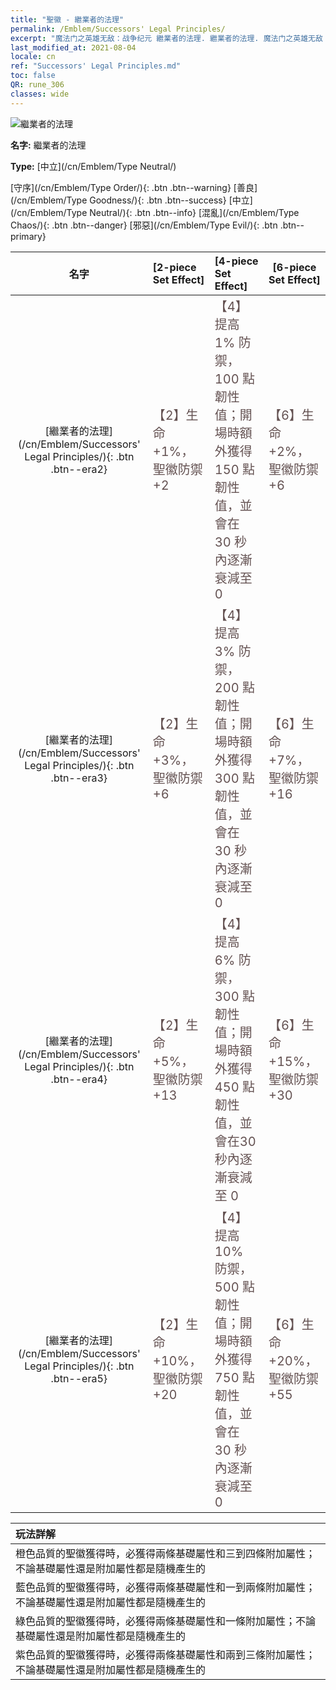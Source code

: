 ```yaml
---
title: "聖徽 - 繼業者的法理"
permalink: /Emblem/Successors' Legal Principles/
excerpt: "魔法门之英雄无敌：战争纪元 繼業者的法理. 繼業者的法理. 魔法门之英雄无敌：战争纪元 聖徽 繼業者的法理. 魔法门之英雄无敌：战争纪元 中立 繼業者的法理"
last_modified_at: 2021-08-04
locale: cn
ref: "Successors' Legal Principles.md"
toc: false
QR: rune_306
classes: wide
---
```


  ![繼業者的法理](/images/r/rune_icon_306.png)

 **名字:** 繼業者的法理

 **Type:** [中立](/cn/Emblem/Type Neutral/)

  [守序](/cn/Emblem/Type Order/){: .btn .btn--warning}   [善良](/cn/Emblem/Type Goodness/){: .btn .btn--success}   [中立](/cn/Emblem/Type Neutral/){: .btn .btn--info}   [混亂](/cn/Emblem/Type Chaos/){: .btn .btn--danger}   [邪惡](/cn/Emblem/Type Evil/){: .btn .btn--primary} 

  |  名字    | [2-piece Set Effect] | [4-piece Set Effect] | [6-piece Set Effect]  | 
  |:-----------------------:|:-------------------|:-----------------|----------------| 
  | [繼業者的法理](/cn/Emblem/Successors' Legal Principles/){: .btn .btn--era2} | <span style="color: #645252;font-size:20px">【2】生命 +1%，聖徽防禦 +2</span> | <span style="color: #645252;font-size:20px">【4】提高 1% 防禦，100 點韌性值；開場時額外獲得 150 點韌性值，並會在 30 秒內逐漸衰減至 0</span> | <span style="color: #645252;font-size:20px">【6】生命 +2%，聖徽防禦 +6</span> | 
  | [繼業者的法理](/cn/Emblem/Successors' Legal Principles/){: .btn .btn--era3} | <span style="color: #645252;font-size:20px">【2】生命 +3%，聖徽防禦 +6</span> | <span style="color: #645252;font-size:20px">【4】提高 3% 防禦，200 點韌性值；開場時額外獲得 300 點韌性值，並會在 30 秒內逐漸衰減至 0</span> | <span style="color: #645252;font-size:20px">【6】生命 +7%，聖徽防禦 +16</span> | 
  | [繼業者的法理](/cn/Emblem/Successors' Legal Principles/){: .btn .btn--era4} | <span style="color: #645252;font-size:20px">【2】生命 +5%，聖徽防禦 +13</span> | <span style="color: #645252;font-size:20px">【4】提高 6% 防禦，300 點韌性值；開場時額外獲得 450 點韌性值，並會在30秒內逐漸衰減至 0</span> | <span style="color: #645252;font-size:20px">【6】生命 +15%，聖徽防禦 +30</span> | 
  | [繼業者的法理](/cn/Emblem/Successors' Legal Principles/){: .btn .btn--era5} | <span style="color: #645252;font-size:20px">【2】生命 +10%，聖徽防禦 +20</span> | <span style="color: #645252;font-size:20px">【4】提高 10% 防禦，500 點韌性值；開場時額外獲得 750 點韌性值，並會在 30 秒內逐漸衰減至 0</span> | <span style="color: #645252;font-size:20px">【6】生命 +20%，聖徽防禦 +55</span> | 

  |         玩法詳解            | 
  |:-------------------------------|
  | 橙色品質的聖徽獲得時，必獲得兩條基礎屬性和三到四條附加屬性；不論基礎屬性還是附加屬性都是隨機產生的 |
  | 藍色品質的聖徽獲得時，必獲得兩條基礎屬性和一到兩條附加屬性；不論基礎屬性還是附加屬性都是隨機產生的 |
  | 綠色品質的聖徽獲得時，必獲得兩條基礎屬性和一條附加屬性；不論基礎屬性還是附加屬性都是隨機產生的 |
  | 紫色品質的聖徽獲得時，必獲得兩條基礎屬性和兩到三條附加屬性；不論基礎屬性還是附加屬性都是隨機產生的 |
